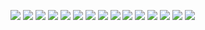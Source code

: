 ![](images/Arabic-ar.wikiversity.org.png)
![](images/Czech-cs.wikiversity.org.png)
![](images/English-en.wikiversity.org.png)
![](images/Finnish-fi.wikiversity.org.png)
![](images/French-fr.wikiversity.org.png)
![](images/German-de.wikiversity.org.png)
![](images/Greek-el.wikiversity.org.png)
![](images/Italian-it.wikiversity.org.png)
![](images/Japanese-ja.wikiversity.org.png)
![](images/Korean-ko.wikiversity.org.png)
![](images/Portuguese-pt.wikiversity.org.png)
![](images/Russian-ru.wikiversity.org.png)
![](images/Slovenian-sl.wikiversity.org.png)
![](images/Spanish-es.wikiversity.org.png)
![](images/Swedish-sv.wikiversity.org.png)
